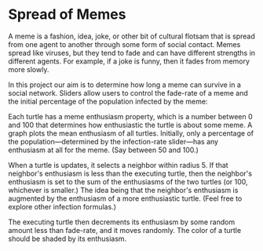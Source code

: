 # Spread of Memes
A meme is a fashion, idea, joke, or other bit of cultural flotsam that is spread from one agent to another through some form of social contact. Memes spread like viruses, but they tend to fade and can have different strengths in different agents. For example, if a joke is funny, then it fades from memory more slowly.

In this project our aim is to determine how long a meme can survive in a social network. Sliders allow users to control the fade-rate of a meme and the initial percentage of the population infected by the meme:



Each turtle has a meme enthusiasm property, which is a number between 0 and 100 that determines how enthusiastic the turtle is about some meme. A graph plots the mean enthusiasm of all turtles. Initially, only a percentage of the population—determined by the infection-rate slider—has any enthusiasm at all for the meme. (Say between 50 and 100.)

When a turtle is updates, it selects a neighbor within radius 5. If that neighbor's enthusiasm is less than the executing turtle, then the neighbor's enthusiasm is set to the sum of the enthusiasms of the two turtles (or 100, whichever is smaller.) The idea being that the neighbor's enthusiasm is augmented by the enthusiasm of a more enthusiastic turtle. (Feel free to explore other infection formulas.)

The executing turtle then decrements its enthusiasm by some random amount less than fade-rate, and it moves randomly. The color of a turtle should be shaded by its enthusiasm.

 